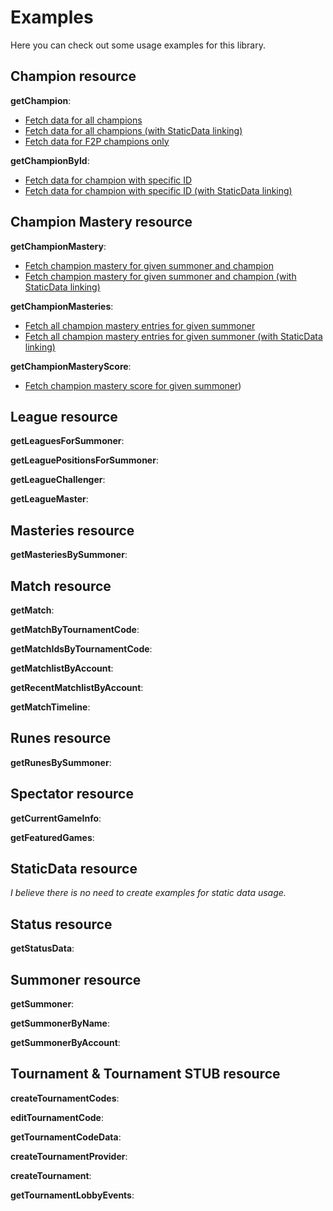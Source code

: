 # Examples

Here you can check out some usage examples for this library.


## Champion resource

__getChampion__:

- [Fetch data for all champions](https://github.com/dolejska-daniel/riot-api/blob/master/examples/LeagueAPI/Champion/getChampions_all.php)
- [Fetch data for all champions (with StaticData linking)](https://github.com/dolejska-daniel/riot-api/blob/master/examples/LeagueAPI/Champion/getChampions_all_linking.php)
- [Fetch data for F2P champions only](https://github.com/dolejska-daniel/riot-api/blob/master/examples/LeagueAPI/Champion/getChampions_f2p.php)

__getChampionById__:

- [Fetch data for champion with specific ID](https://github.com/dolejska-daniel/riot-api/blob/master/examples/LeagueAPI/Champion/getChampionById_61.php)
- [Fetch data for champion with specific ID (with StaticData linking)](https://github.com/dolejska-daniel/riot-api/blob/master/examples/LeagueAPI/Champion/getChampionById_61_linking.php)


## Champion Mastery resource

__getChampionMastery__:

- [Fetch champion mastery for given summoner and champion](https://github.com/dolejska-daniel/riot-api/blob/master/examples/LeagueAPI/ChampionMastery/getChampionMastery_61.php)
- [Fetch champion mastery for given summoner and champion (with StaticData linking)](https://github.com/dolejska-daniel/riot-api/blob/master/examples/LeagueAPI/ChampionMastery/getChampionMastery_61_linking.php)

__getChampionMasteries__:

- [Fetch all champion mastery entries for given summoner](https://github.com/dolejska-daniel/riot-api/blob/master/examples/LeagueAPI/ChampionMastery/getChampionMasteries.php)
- [Fetch all champion mastery entries for given summoner (with StaticData linking)](https://github.com/dolejska-daniel/riot-api/blob/master/examples/LeagueAPI/ChampionMastery/getChampionMasteries_linking.php)

__getChampionMasteryScore__:

- [Fetch champion mastery score for given summoner](https://github.com/dolejska-daniel/riot-api/blob/master/examples/LeagueAPI/ChampionMastery/getChampionMasteryScore.php))


## League resource

__getLeaguesForSummoner__:

__getLeaguePositionsForSummoner__:

__getLeagueChallenger__:

__getLeagueMaster__:


## Masteries resource

__getMasteriesBySummoner__:


## Match resource

__getMatch__:

__getMatchByTournamentCode__:

__getMatchIdsByTournamentCode__:

__getMatchlistByAccount__:

__getRecentMatchlistByAccount__:

__getMatchTimeline__:


## Runes resource

__getRunesBySummoner__:


## Spectator resource

__getCurrentGameInfo__:

__getFeaturedGames__:


## StaticData resource

_I believe there is no need to create examples for static data usage._


## Status resource

__getStatusData__:


## Summoner resource

__getSummoner__:

__getSummonerByName__:

__getSummonerByAccount__:


## Tournament & Tournament STUB resource

__createTournamentCodes__:

__editTournamentCode__:

__getTournamentCodeData__:

__createTournamentProvider__:

__createTournament__:

__getTournamentLobbyEvents__: